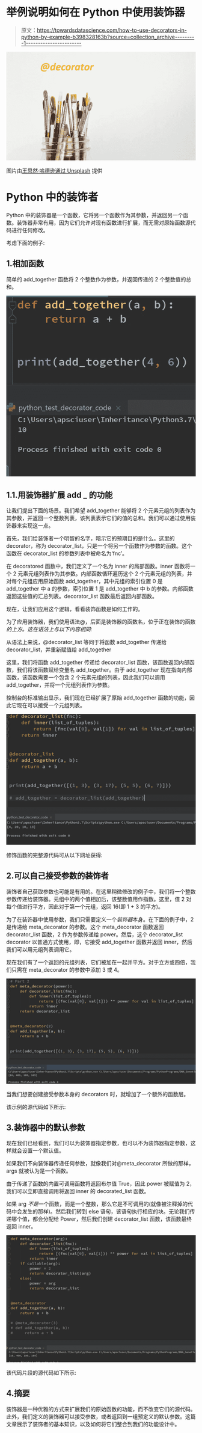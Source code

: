 # 举例说明如何在 Python 中使用装饰器

> 原文：<https://towardsdatascience.com/how-to-use-decorators-in-python-by-example-b398328163b?source=collection_archive---------1----------------------->

![](img/92307bf29dca5d7c7f5640d3beca85a9.png)

图片由[王思然·哈德逊通过 Unsplash](https://unsplash.com/photos/MzSqFPLo8CE) 提供

# Python 中的装饰者

Python 中的装饰器是一个函数，它将另一个函数作为其参数，并返回另一个函数。装饰器非常有用，因为它们允许对现有函数进行扩展，而无需对原始函数源代码进行任何修改。

考虑下面的例子:

## 1.相加函数

简单的 add_together 函数将 2 个整数作为参数，并返回传递的 2 个整数值的总和。

![](img/9481857d27455d269a3f662e4cc11ff2.png)

## 1.1.用装饰器扩展 add _ 的功能

让我们提出下面的场景。我们希望 add_together 能够将 2 个元素元组的列表作为其参数，并返回一个整数列表，该列表表示它们的值的总和。我们可以通过使用装饰器来实现这一点。

首先，我们给装饰者一个明智的名字，暗示它的预期目的是什么。这里的 decorator，称为 decorator_list，只是一个将另一个函数作为参数的函数。这个函数在 decorator_list 的参数列表中被命名为‘fnc’。

在 decoratored 函数中，我们定义了一个名为 inner 的局部函数。inner 函数将一个 2 元素元组列表作为其参数。内部函数循环遍历这个 2 个元素元组的列表，并对每个元组应用原始函数 add_together，其中元组的索引位置 0 是 add_together 中 a 的参数，索引位置 1 是 add_together 中 b 的参数。内部函数返回这些值的汇总列表。decorator_list 函数最后返回内部函数。

现在，让我们应用这个逻辑，看看装饰函数是如何工作的。

为了应用装饰器，我们使用语法@，后面是装饰器的函数名，位于正在装饰的函数*的上方。这在语法上与以下内容相同:*

从语法上来说，@decorator_list 等同于将函数 add_together 传递给 decorator_list，并重新赋值给 add_together

这里，我们将函数 add_together 传递给 decorator_list 函数，该函数返回内部函数，我们将该函数赋给变量名 add_together。由于 add_together 现在指向内部函数，该函数需要一个包含 2 个元素元组的列表，因此我们可以调用 add_together，并将一个元组列表作为参数。

控制台的标准输出显示，我们现在已经扩展了原始 add_together 函数的功能，因此它现在可以接受一个元组列表。

![](img/d99c07b37fe5317635962008100d7209.png)

修饰函数的完整源代码可从以下网址获得:

## 2.可以自己接受参数的装饰者

装饰者自己获取参数也可能是有用的。在这里稍微修改的例子中，我们将一个整数参数传递给装饰器。元组中的两个值相加后，该整数值用作指数。这里，值 2 对每个值进行平方，因此对于第一个元组，返回 16(即 1 + 3 的平方)。

为了在装饰器中使用参数，我们只需要定义一个*装饰器*本身。在下面的例子中，2 是传递给 meta_decorator 的参数。这个 meta_decorator 函数返回 decorator_list 函数，2 作为参数传递给 power。然后，这个 decorator_list decorator 以普通方式使用，即，它接受 add_together 函数并返回 inner，然后我们可以用元组列表调用它。

现在我们有了一个返回的元组列表，它们被加在一起并平方。对于立方或四倍，我们只需在 meta_decorator 的参数中添加 3 或 4。

![](img/33cd77a48834283c21100873372be716.png)

当我们想要创建接受参数本身的 decorators 时，就增加了一个额外的函数层。

该示例的源代码如下所示:

## 3.装饰器中的默认参数

现在我们已经看到，我们可以为装饰器指定参数，也可以不为装饰器指定参数，这样就会设置一个默认值。

如果我们不向装饰器传递任何参数，就像我们对@meta_decorator 所做的那样，args 就被认为是一个函数。

由于传递了函数的内置可调用函数将返回布尔值 True，因此 power 被赋值为 2，我们可以立即直接调用将返回 inner 的 decorated_list 函数。

如果 arg *不是*一个函数，而是一个整数，那么它是不可调用的(就像被注释掉的代码中会发生的那样)。然后我们转到 else 语句，该语句执行相应的块。无论我们传递哪个值，都会分配给 Power，然后我们创建 decorator_list 函数，该函数最终返回 inner。

![](img/797135c8b0d9871a8a6774e8fcb37aa4.png)

该代码片段的源代码如下所示:

## 4.摘要

装饰器是一种优雅的方式来扩展我们的原始函数的功能，而不改变它们的源代码。此外，我们定义的装饰器可以接受参数，或者返回到一组预定义的默认参数。这篇文章展示了装饰者的基本知识，以及如何将它们整合到我们的功能设计中。